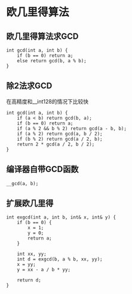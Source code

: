 # 欧几里得算法

## 欧几里得算法求GCD
```
int gcd(int a, int b) {
    if (b == 0) return a;
    else return gcd(b, a % b);
}
```

## 除2法求GCD
在高精度和__int128的情况下比较快
```
int gcd(int a, int b) {
    if (a < b) return gcd(b, a);
    if (b == 0) return a;   
    if (a % 2 && b % 2) return gcd(a - b, b);
    if (a % 2) return gcd(a, b / 2);
    if (b % 2) return gcd(a / 2, b);
    return 2 * gcd(a / 2, b / 2);
}
```

## 编译器自带GCD函数
```
__gcd(a, b);
```

## 扩展欧几里得
```
int exgcd(int a, int b, int& x, int& y) {
    if (b == 0) {
        x = 1;
        y = 0;
        return a;
    }

    int xx, yy;
    int d = exgcd(b, a % b, xx, yy);
    x = yy;
    y = xx - a / b * yy;

    return d;
}
```